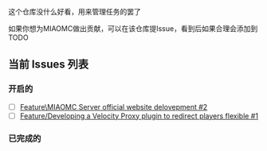 这个仓库没什么好看，用来管理任务的罢了

如果你想为MIAOMC做出贡献，可以在该仓库提Issue，看到后如果合理会添加到 TODO

## 当前 Issues 列表

### 开启的

<!-- issues-start -->

- [ ] [Feature\MIAOMC Server official website delovepment #2](https://github.com/MIAOMC-Server/Projects/issues/2)
- [ ] [Feature/Developing a Velocity Proxy plugin to redirect players flexible #1](https://github.com/MIAOMC-Server/Projects/issues/1)

<!-- issues-end -->


### 已完成的

<!-- issues-done-start -->



<!-- issues-done-end -->
